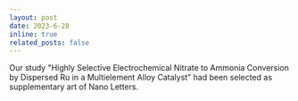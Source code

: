 ```yaml
---
layout: post
date: 2023-6-28
inline: true
related_posts: false
---
```

Our study "Highly Selective Electrochemical Nitrate to Ammonia Conversion by Dispersed Ru in a Multielement Alloy Catalyst" had been selected as supplementary art of Nano Letters.